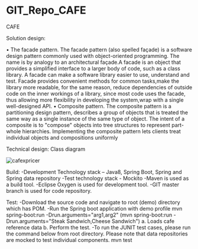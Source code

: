 # GIT_Repo_CAFE
CAFE


 Solution design:

•	The facade pattern.
The facade pattern (also spelled façade) is a software design pattern commonly used with object-oriented programming. The name is by analogy to an architectural façade.A facade is an object that provides a simplified interface to a larger body of code, such as a class library. A facade can make a software library easier to use, understand and test. Facade provides convenient methods for common tasks,make the library more readable, for the same reason, reduce dependencies of outside code on the inner workings of a library, since most code uses the facade, thus allowing more flexibility in developing the system,wrap with a single well-designed API.
•	Composite pattern.
The composite pattern is a partitioning design pattern, describes a group of objects that is treated the same way as a single instance of the same type of object. The intent of a composite is to "compose" objects into tree structures to represent part-whole hierarchies. Implementing the composite pattern lets clients treat individual objects and compositions uniformly


Technical design:
Class diagram

 ![cafexpricer](https://cloud.githubusercontent.com/assets/28501639/26078593/f7315598-39b7-11e7-9b32-ef1cd6325f57.gif)



Build:
-Development Technology stack – Java8, Spring Boot, Spring and Spring data repository
-Test technology stack - Mockito
-Maven is used as a build tool.
-Eclipse Oxygen is used for development tool.
-GIT master branch is used for code repository.

Test:
-Download the source code and navigate to root (demo) directory which has POM.
-Run the Spring boot application with demo profile
mvn spring-boot:run -Drun.arguments="arg1,arg2"
(mvn spring-boot:run -Drun.arguments="Steak Sandwich,Cheese Sandwich")
a. Loads cafe reference data 
b. Perform the test.
-To run the JUNIT test cases, please run the command below from root directory. Please note that data repositories are mocked to test individual components.
mvn test 	

